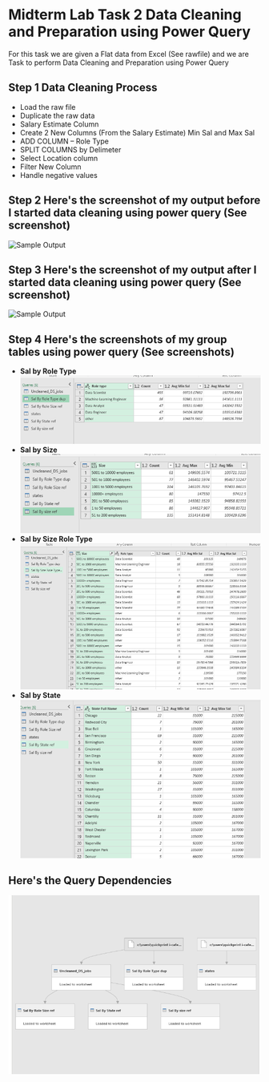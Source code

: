# Midterm Lab Task 2 Data Cleaning and Preparation using Power Query

For this task we are given a Flat data from Excel (See rawfile) and we are Task to perform Data Cleaning and Preparation using Power Query

## Step 1 Data Cleaning Process
- Load the raw file
- Duplicate the raw data
- Salary Estimate Column
- Create 2 New Columns (From the Salary Estimate) Min Sal and Max Sal
- ADD COLUMN – Role Type
- SPLIT COLUMNS by Delimeter
- Select Location column
- Filter New Column
- Handle negative values
## Step 2 Here's the screenshot of my output before I started data cleaning using power query (See screenshot)
![Sample Output](Images/)
## Step 3 Here's the screenshot of my output after I started data cleaning using power query (See screenshot)
![Sample Output](Images/cleaned.jpeg)
## Step 4 Here's the screenshots of my group tables using power query (See screenshots)
- **Sal by Role Type**
![Sample Output](Images/roletypedup.PNG)
- **Sal by Size**
![Sample Output](Images/sizeref.PNG)
- **Sal by Size Role Type**
![Sample Output](Images/sizeroletype.PNG)
- **Sal by State**
![Sample Output](Images/stateref.PNG)
## Here's the Query Dependencies
![Sample Output](Images/erdd.PNG)
